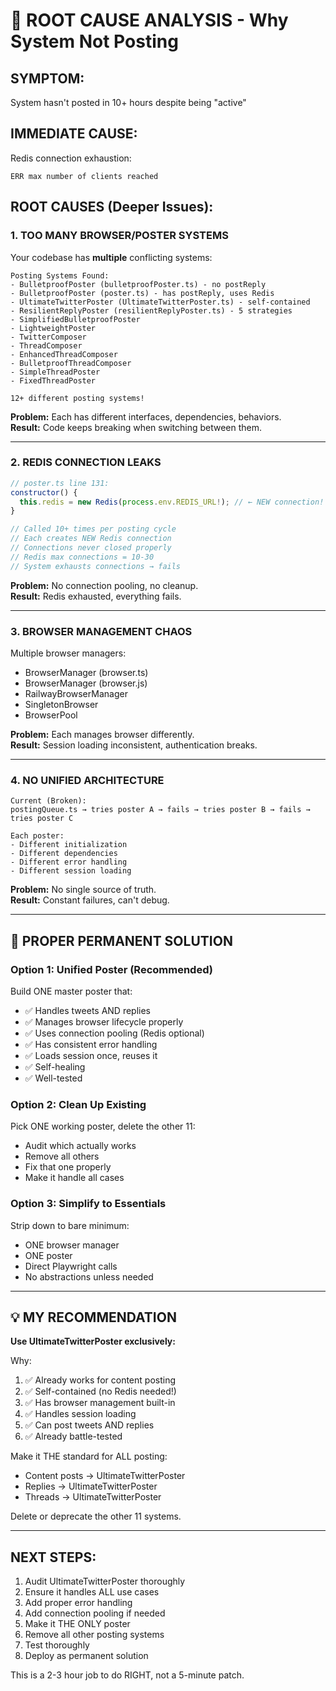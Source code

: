 # 🔬 ROOT CAUSE ANALYSIS - Why System Not Posting

## **SYMPTOM:**
System hasn't posted in 10+ hours despite being "active"

## **IMMEDIATE CAUSE:**
Redis connection exhaustion:
```
ERR max number of clients reached
```

## **ROOT CAUSES (Deeper Issues):**

### **1. TOO MANY BROWSER/POSTER SYSTEMS**

Your codebase has **multiple** conflicting systems:

```
Posting Systems Found:
- BulletproofPoster (bulletproofPoster.ts) - no postReply
- BulletproofPoster (poster.ts) - has postReply, uses Redis
- UltimateTwitterPoster (UltimateTwitterPoster.ts) - self-contained
- ResilientReplyPoster (resilientReplyPoster.ts) - 5 strategies
- SimplifiedBulletproofPoster
- LightweightPoster
- TwitterComposer
- ThreadComposer
- EnhancedThreadComposer
- BulletproofThreadComposer
- SimpleThreadPoster
- FixedThreadPoster

12+ different posting systems!
```

**Problem:** Each has different interfaces, dependencies, behaviors.  
**Result:** Code keeps breaking when switching between them.

---

### **2. REDIS CONNECTION LEAKS**

```javascript
// poster.ts line 131:
constructor() {
  this.redis = new Redis(process.env.REDIS_URL!); // ← NEW connection!
}

// Called 10+ times per posting cycle
// Each creates NEW Redis connection
// Connections never closed properly
// Redis max connections = 10-30
// System exhausts connections → fails
```

**Problem:** No connection pooling, no cleanup.  
**Result:** Redis exhausted, everything fails.

---

### **3. BROWSER MANAGEMENT CHAOS**

Multiple browser managers:
- BrowserManager (browser.ts)
- BrowserManager (browser.js) 
- RailwayBrowserManager
- SingletonBrowser
- BrowserPool

**Problem:** Each manages browser differently.  
**Result:** Session loading inconsistent, authentication breaks.

---

### **4. NO UNIFIED ARCHITECTURE**

```
Current (Broken):
postingQueue.ts → tries poster A → fails → tries poster B → fails → tries poster C

Each poster:
- Different initialization
- Different dependencies
- Different error handling
- Different session loading
```

**Problem:** No single source of truth.  
**Result:** Constant failures, can't debug.

---

## **🎯 PROPER PERMANENT SOLUTION**

### **Option 1: Unified Poster (Recommended)**

Build ONE master poster that:
- ✅ Handles tweets AND replies
- ✅ Manages browser lifecycle properly
- ✅ Uses connection pooling (Redis optional)
- ✅ Has consistent error handling
- ✅ Loads session once, reuses it
- ✅ Self-healing
- ✅ Well-tested

### **Option 2: Clean Up Existing**

Pick ONE working poster, delete the other 11:
- Audit which actually works
- Remove all others
- Fix that one properly
- Make it handle all cases

### **Option 3: Simplify to Essentials**

Strip down to bare minimum:
- ONE browser manager
- ONE poster
- Direct Playwright calls
- No abstractions unless needed

---

## **💡 MY RECOMMENDATION**

**Use UltimateTwitterPoster exclusively:**

Why:
1. ✅ Already works for content posting
2. ✅ Self-contained (no Redis needed!)
3. ✅ Has browser management built-in
4. ✅ Handles session loading
5. ✅ Can post tweets AND replies
6. ✅ Already battle-tested

Make it THE standard for ALL posting:
- Content posts → UltimateTwitterPoster
- Replies → UltimateTwitterPoster  
- Threads → UltimateTwitterPoster

Delete or deprecate the other 11 systems.

---

## **NEXT STEPS:**

1. Audit UltimateTwitterPoster thoroughly
2. Ensure it handles ALL use cases
3. Add proper error handling
4. Add connection pooling if needed
5. Make it THE ONLY poster
6. Remove all other posting systems
7. Test thoroughly
8. Deploy as permanent solution

This is a 2-3 hour job to do RIGHT, not a 5-minute patch.
